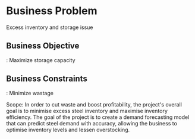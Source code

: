 <h1>Business Problem</h1>
Excess inventory and storage issue

<h2>Business Objective</h2>: 
Maximize storage capacity
<h2>Business Constraints</h2>: 
Minimize wastage

Scope:
In order to cut waste and boost profitability, the project's overall goal is to minimise excess steel inventory and maximise inventory efficiency. 
The goal of the project is to create a demand forecasting model that can predict steel demand with accuracy, allowing the business to optimise 
inventory levels and lessen overstocking. 




